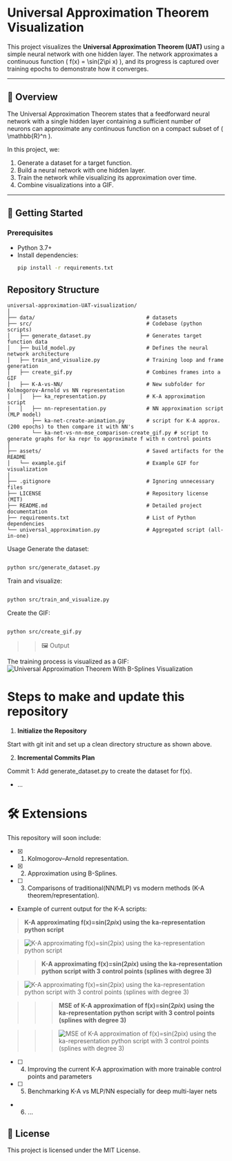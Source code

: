 # Universal Approximation Theorem Visualization

This project visualizes the **Universal Approximation Theorem (UAT)** using a simple neural network with one hidden layer. The network approximates a continuous function \( f(x) = \sin(2\pi x) \), and its progress is captured over training epochs to demonstrate how it converges.

---

## 🧠 Overview

The Universal Approximation Theorem states that a feedforward neural network with a single hidden layer containing a sufficient number of neurons can approximate any continuous function on a compact subset of \( \mathbb{R}^n \).

In this project, we:
1. Generate a dataset for a target function.
2. Build a neural network with one hidden layer.
3. Train the network while visualizing its approximation over time.
4. Combine visualizations into a GIF.

---

## 🚀 Getting Started

### Prerequisites
- Python 3.7+
- Install dependencies:
  ```bash
  pip install -r requirements.txt
  ```


## **Repository Structure**
```plaintext
universal-approximation-UAT-visualization/
│
├── data/                                    # datasets
├── src/                                     # Codebase (python scripts)
│   ├── generate_dataset.py                  # Generates target function data
│   ├── build_model.py                       # Defines the neural network architecture
│   ├── train_and_visualize.py               # Training loop and frame generation
│   ├── create_gif.py                        # Combines frames into a GIF
│   ├── K-A-vs-NN/                           # New subfolder for Kolmogorov-Arnold vs NN representation
│   │   ├── ka_representation.py             # K-A approximation script
│   │   ├── nn-representation.py             # NN approximation script (MLP model)
        ├── ka-net-create-animation.py       # script for K-A approx. (200 epochs) to then compare it with NN's
        └── ka-net-vs-nn-mse_comparison-create_gif.py # script to generate graphs for ka repr to approximate f with n control points
│
├── assets/                                  # Saved artifacts for the README
│   └── example.gif                          # Example GIF for visualization
│
├── .gitignore                               # Ignoring unnecessary files
├── LICENSE                                  # Repository license (MIT)
├── README.md                                # Detailed project documentation
├── requirements.txt                         # List of Python dependencies
└── universal_approximation.py               # Aggregated script (all-in-one)
```


Usage
Generate the dataset:

```bash

python src/generate_dataset.py
```


Train and visualize:

```bash

python src/train_and_visualize.py
```


Create the GIF:

```bash

python src/create_gif.py
```


>> 🖼️ Output

The training process is visualized as a GIF:
![Universal Approximation Theorem With B-Splines Visualization](assets/universal_approximation1hiddenLayer.gif)


# Steps to make and update this repository

1. **Initialize the Repository**

  Start with git init and set up a clean directory structure as shown above.



2. **Incremental Commits Plan**

  Commit 1: Add generate_dataset.py to create the dataset for f(x).
  - ...



# 🛠️ Extensions
  This repository will soon include:

  - [x] 1. Kolmogorov–Arnold representation.
  - [x] 2. Approximation using B-Splines.
  - [ ] 3. Comparisons of traditional(NN/MLP) vs modern methods (K-A theorem/representation).

  - Example of current output for the K-A scripts:
  
  > **K-A approximating f(x)=sin(2*pi*x) using the ka-representation python script**

> ![K-A approximating f(x)=sin(2*pi*x) using the ka-representation python script](assets/K-A-approx1.png)

  >> **K-A approximating f(x)=sin(2*pi*x) using the ka-representation python script with 3 control points (splines with degree 3)**

> ![K-A approximating f(x)=sin(2*pi*x) using the ka-representation python script with 3 control points (splines with degree 3)](assets/3-cntrl-pts_K-A-N-approximation.png)

  >>> **MSE of K-A approximation of f(x)=sin(2*pi*x) using the ka-representation python script with 3 control points (splines with degree 3)**

>  >> ![MSE of K-A approximation of f(x)=sin(2*pi*x) using the ka-representation python script with 3 control points (splines with degree 3)](assets/3-cntrl-pts_K-A-N-approximation-MSE.png)

  - [ ] 4. Improving the current K-A approximation with more trainable control points and parameters
  - [ ] 5. Benchmarking K-A vs MLP/NN especially for deep multi-layer nets
  - 6. ...

    
## 📜 License
  This project is licensed under the MIT License.

